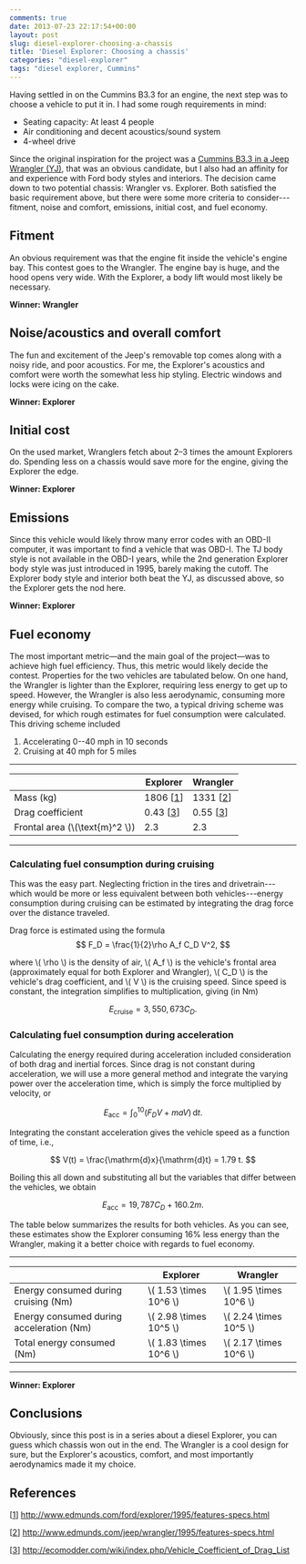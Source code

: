 ```yaml
---
comments: true
date: 2013-07-23 22:17:54+00:00
layout: post
slug: diesel-explorer-choosing-a-chassis
title: 'Diesel Explorer: Choosing a chassis'
categories: "diesel-explorer"
tags: "diesel explorer, Cummins"
---
```


Having settled in on the Cummins B3.3 for an engine, the next step was to choose
a vehicle to put it in. I had some rough requirements in mind:

* Seating capacity: At least 4 people
* Air conditioning and decent acoustics/sound system
* 4-wheel drive

Since the original inspiration for the project was a [Cummins B3.3 in a Jeep
Wrangler
(YJ)](http://www.dieseltruckresource.com/dev/b3-3t-jeep-yj-t112807.html), that
was an obvious candidate, but I also had an affinity for and experience with
Ford body styles and interiors. The decision came down to two potential chassis:
Wrangler vs. Explorer. Both satisfied the basic requirement above, but there
were some more criteria to consider---fitment, noise and comfort, emissions,
initial cost, and fuel economy.


## Fitment

An obvious requirement was that the engine fit inside the vehicle's engine bay.
This contest goes to the Wrangler. The engine bay is huge, and the hood opens
very wide. With the Explorer, a body lift would most likely be necessary.

**Winner: Wrangler**


## Noise/acoustics and overall comfort

The fun and excitement of the Jeep's removable top comes along with a noisy
ride, and poor acoustics. For me, the Explorer's acoustics and comfort were
worth the somewhat less hip styling. Electric windows and locks were icing on
the cake.

**Winner: Explorer**


## Initial cost

On the used market, Wranglers fetch about 2–3 times the amount Explorers do.
Spending less on a chassis would save more for the engine, giving the Explorer
the edge.

**Winner: Explorer**


## Emissions

Since this vehicle would likely throw many error codes with an OBD-II computer,
it was important to find a vehicle that was OBD-I. The TJ body style is not
available in the OBD-I years, while the 2nd generation Explorer body style was
just introduced in 1995, barely making the cutoff. The Explorer body style and
interior both beat the YJ, as discussed above, so the Explorer gets the nod
here.

**Winner: Explorer**



## Fuel economy

The most important metric—and the main goal of the project—was to achieve high
fuel efficiency. Thus, this metric would likely decide the contest. Properties
for the two vehicles are tabulated below. On one hand, the Wrangler is lighter
than the Explorer, requiring less energy to get up to speed. However, the
Wrangler is also less aerodynamic, consuming more energy while cruising. To
compare the two, a typical driving scheme was devised, for which rough estimates
for fuel consumption were calculated. This driving scheme included

1. Accelerating 0--40 mph in 10 seconds
2. Cruising at 40 mph for 5 miles

---

<center>

|           | Explorer | Wrangler |
|-----------|----------|----------|
| Mass (kg) | 1806 [[1]] | 1331 [[2]] |
| Drag coefficient | 0.43 [[3]] |0.55 [[3]] |
| Frontal area (\\(\text{m}^2 \\)) |  2.3 | 2.3 |

</center>

---

### Calculating fuel consumption during cruising

This was the easy part. Neglecting friction in the tires and drivetrain---which
would be more or less equivalent between both vehicles---energy consumption
during cruising can be estimated by integrating the drag force over the distance
traveled.

Drag force is estimated using the formula
$$
F_D = \frac{1}{2}\rho A_f C_D V^2,
$$

where \\( \rho \\) is the density of air, \\( A_f \\) is the vehicle's frontal
area (approximately equal for both Explorer and Wrangler), \\( C_D \\) is the
vehicle's drag coefficient, and \\( V \\) is the cruising speed. Since speed is
constant, the integration simplifies to multiplication, giving (in Nm)

$$
E_{\mathrm{cruise}} = 3,550,673 C_D.
$$


### Calculating fuel consumption during acceleration

Calculating the energy required during acceleration included consideration of
both drag and inertial forces. Since drag is not constant during acceleration,
we will use a more general method and integrate the varying power over the
acceleration time, which is simply the force multiplied by velocity, or

$$
E_{\mathrm{acc}} = \int_0^{10} \left( F_D V + maV \right) \, \mathrm{d}t.
$$

Integrating the constant acceleration gives the vehicle speed as a function of
time, i.e.,

$$
V(t) = \frac{\mathrm{d}x}{\mathrm{d}t} = 1.79 t.
$$

Boiling this all down and substituting all but the variables that differ between
the vehicles, we obtain

$$
E_{\mathrm{acc}} = 19,787 C_D + 160.2m.
$$

The table below summarizes the results for both vehicles. As you can see, these
estimates show the Explorer consuming 16% less energy than the Wrangler, making
it a better choice with regards to fuel economy.

---

<center>

|   | Explorer | Wrangler |
|---|----------|----------|
| Energy consumed during cruising (Nm) | \\( 1.53 \times 10^6 \\) | \\( 1.95 \times 10^6 \\) |
| Energy consumed during acceleration (Nm) | \\( 2.98 \times 10^5 \\) | \\( 2.24 \times 10^5 \\) |
| Total energy consumed (Nm) | \\( 1.83 \times 10^6 \\) | \\( 2.17 \times 10^6 \\) |

</center>

---

**Winner: Explorer**


## Conclusions

Obviously, since this post is in a series about a diesel Explorer, you can guess
which chassis won out in the end. The Wrangler is a cool design for sure, but
the Explorer's acoustics, comfort, and most importantly aerodynamics made it my
choice.


## References

[[1]] http://www.edmunds.com/ford/explorer/1995/features-specs.html

[[2]] http://www.edmunds.com/jeep/wrangler/1995/features-specs.html

[[3]] http://ecomodder.com/wiki/index.php/Vehicle_Coefficient_of_Drag_List

[1]: http://www.edmunds.com/ford/explorer/1995/features-specs.html

[2]: http://www.edmunds.com/jeep/wrangler/1995/features-specs.html

[3]: http://ecomodder.com/wiki/index.php/Vehicle_Coefficient_of_Drag_List
